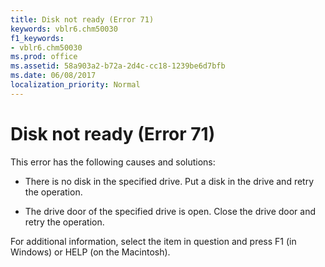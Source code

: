 ```yaml
---
title: Disk not ready (Error 71)
keywords: vblr6.chm50030
f1_keywords:
- vblr6.chm50030
ms.prod: office
ms.assetid: 58a903a2-b72a-2d4c-cc18-1239be6d7bfb
ms.date: 06/08/2017
localization_priority: Normal
---
```



# Disk not ready (Error 71)

This error has the following causes and solutions:



- There is no disk in the specified drive. Put a disk in the drive and retry the operation.
    
- The drive door of the specified drive is open. Close the drive door and retry the operation.
    

For additional information, select the item in question and press F1 (in Windows) or HELP (on the Macintosh).

